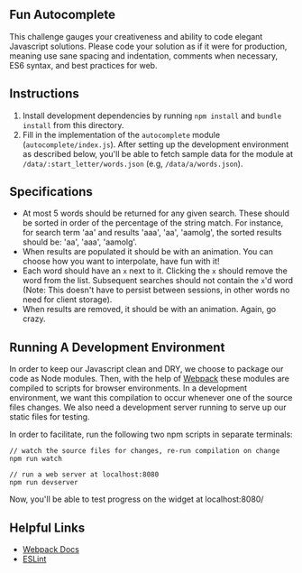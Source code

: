 ## Fun Autocomplete
This challenge gauges your creativeness and ability to code elegant Javascript solutions. Please code your solution as if it were for production, meaning use sane spacing and indentation, comments when necessary, ES6 syntax, and best practices for web.

## Instructions
1. Install development dependencies by running `npm install` and `bundle install` from this directory.
2. Fill in the implementation of the `autocomplete` module (`autocomplete/index.js`). After setting up the development environment as described below, you'll be able to fetch sample data for the module at `/data/:start_letter/words.json` (e.g, `/data/a/words.json`).

## Specifications
* At most 5 words should be returned for any given search. These should be sorted in order of the percentage of the string match. For instance, for search term 'aa' and results 'aaa', 'aa', 'aamolg', the sorted results should be: 'aa', 'aaa', 'aamolg'.
* When results are populated it should be with an animation. You can choose how you want to interpolate, have fun with it!
* Each word should have an `x` next to it. Clicking the `x` should remove the word from the list. Subsequent searches should not contain the `x`'d word (Note: This doesn't have to persist between sessions, in other words no need for client storage).
* When results are removed, it should be with an animation. Again, go crazy.

## Running A Development Environment
In order to keep our Javascript clean and DRY, we choose to package our code as Node modules. Then, with the help of [Webpack](https://webpack.js.org/) these modules are compiled to scripts for browser environments. In a development environment, we want this compilation to occur whenever one of the source files changes. We also need a development server running to serve up our static files for testing.

In order to facilitate, run the following two npm scripts in separate terminals:

```
// watch the source files for changes, re-run compilation on change
npm run watch

// run a web server at localhost:8080
npm run devserver
```

Now, you'll be able to test progress on the widget at localhost:8080/

## Helpful Links
* [Webpack Docs](https://webpack.js.org/)
* [ESLint](https://eslint.org/docs/user-guide/)
